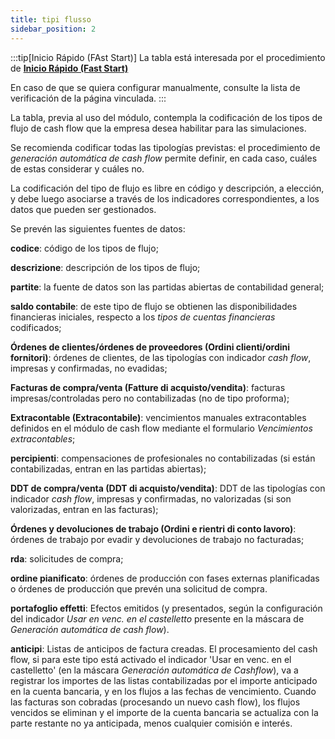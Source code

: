 ```yaml
---
title: tipi flusso
sidebar_position: 2
---
```


:::tip[Inicio Rápido (FAst Start)]
La tabla está interesada por el procedimiento de [**Inicio Rápido (Fast Start)**](/docs/guide/fast-start)

En caso de que se quiera configurar manualmente, consulte la lista de verificación de la página vinculada.
:::

La tabla, previa al uso del módulo, contempla la codificación de los tipos de flujo de cash flow que la empresa desea habilitar para las simulaciones.  

Se recomienda codificar todas las tipologías previstas: el procedimiento de *generación automática de cash flow* permite definir, en cada caso, cuáles de estas considerar y cuáles no.  

La codificación del tipo de flujo es libre en código y descripción, a elección, y debe luego asociarse a través de los indicadores correspondientes, a los datos que pueden ser gestionados.

Se prevén las siguientes fuentes de datos:

**codice**: código de los tipos de flujo;

**descrizione**: descripción de los tipos de flujo;

**partite**: la fuente de datos son las partidas abiertas de contabilidad general;

**saldo contabile**: de este tipo de flujo se obtienen las disponibilidades financieras iniciales, respecto a los *tipos de cuentas financieras* codificados;

**Órdenes de clientes/órdenes de proveedores (Ordini clienti/ordini fornitori)**: órdenes de clientes, de las tipologías con indicador *cash flow*, impresas y confirmadas, no evadidas;

**Facturas de compra/venta (Fatture di acquisto/vendita)**: facturas impresas/controladas pero no contabilizadas (no de tipo proforma);

**Extracontable (Extracontabile)**: vencimientos manuales extracontables definidos en el módulo de cash flow mediante el formulario *Vencimientos extracontables*;

**percipienti**: compensaciones de profesionales no contabilizadas (si están contabilizadas, entran en las partidas abiertas);

**DDT de compra/venta (DDT di acquisto/vendita)**: DDT de las tipologías con indicador *cash flow*, impresas y confirmadas, no valorizadas (si son valorizadas, entran en las facturas);

**Órdenes y devoluciones de trabajo (Ordini e rientri di conto lavoro)**: órdenes de trabajo por evadir y devoluciones de trabajo no facturadas;

**rda**: solicitudes de compra;

**ordine pianificato**: órdenes de producción con fases externas planificadas o órdenes de producción que prevén una solicitud de compra.

**portafoglio effetti**: Efectos emitidos (y presentados, según la configuración del indicador *Usar en venc. en el castelletto* presente en la máscara de *Generación automática de cash flow*).

**anticipi**: Listas de anticipos de factura creadas. El procesamiento del cash flow, si para este tipo está activado el indicador 'Usar en venc. en el castelletto' (en la máscara *Generación automática de Cashflow*), va a registrar los importes de las listas contabilizadas por el importe anticipado en la cuenta bancaria, y en los flujos a las fechas de vencimiento. Cuando las facturas son cobradas (procesando un nuevo cash flow), los flujos vencidos se eliminan y el importe de la cuenta bancaria se actualiza con la parte restante no ya anticipada, menos cualquier comisión e interés.